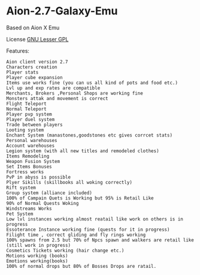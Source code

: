 # Aion-2.7-Galaxy-Emu
Based on Aion X Emu

License [GNU Lesser GPL](https://www.gnu.org/licenses/lgpl-3.0.html)

Features:

    Aion client version 2.7
    Characters creation
    Player stats
    Player cube expansion
    Items use works fine (you can us all kind of pots and food etc.)
    Lvl up and exp rates are compatible
    Merchants, Brokers ,Personal Shops are working fine
    Monsters attak and movement is correct
    Flight Teleport
    Normal Teleport
    Player pvp system
    Player duel system
    Trade between players
    Looting system
    Enchant System (manastones,goodstones etc gives corrcet stats)
    Personal warehouses
    Account warehouses
    Legion system (with all new titles and remodeled clothes)
    Items Remodeling
    Weapon Fusion System
    Set Items Bonuses
    Fortress works
    PvP in abyss is possible
    Plyer Sikills (skillbooks all woking correctly)
    Rift system
    Group system (alliance included)
    100% of Campain Quets is Working but 95% is Retail Like
    90% of Normal Quests Woking
    Windstreams Works
    Pet System
    Low lvl instances working almost reatail like work on others is in progress
    Essoterance Instance working fine (quests for it in progress)
    Filight time , correct gliding and fly rings working
    100% spawns from 2.5 but 70% of Npcs spawn and walkers are retail like (still work in progress)
    Cosmetics Tickets working (hair change etc.)
    Motions working (books)
    Emotions working(books)
    100% of normal drops but 80% of Bosses Drops are ratail.
